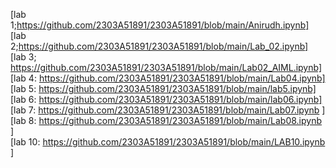 
[lab 1;https://github.com/2303A51891/2303A51891/blob/main/Anirudh.ipynb]   
[lab 2;https://github.com/2303A51891/2303A51891/blob/main/Lab_02.ipynb]           
[lab 3; https://github.com/2303A51891/2303A51891/blob/main/Lab02_AIML.ipynb]        
[lab 4: https://github.com/2303A51891/2303A51891/blob/main/Lab04.ipynb]      
[lab 5: https://github.com/2303A51891/2303A51891/blob/main/lab5.ipynb]            
[lab 6: https://github.com/2303A51891/2303A51891/blob/main/lab06.ipynb]    
[lab 7: https://github.com/2303A51891/2303A51891/blob/main/Lab07.ipynb ]            
[lab 8: https://github.com/2303A51891/2303A51891/blob/main/Lab08.ipynb ]                    
[lab 10: https://github.com/2303A51891/2303A51891/blob/main/LAB10.ipynb ]
